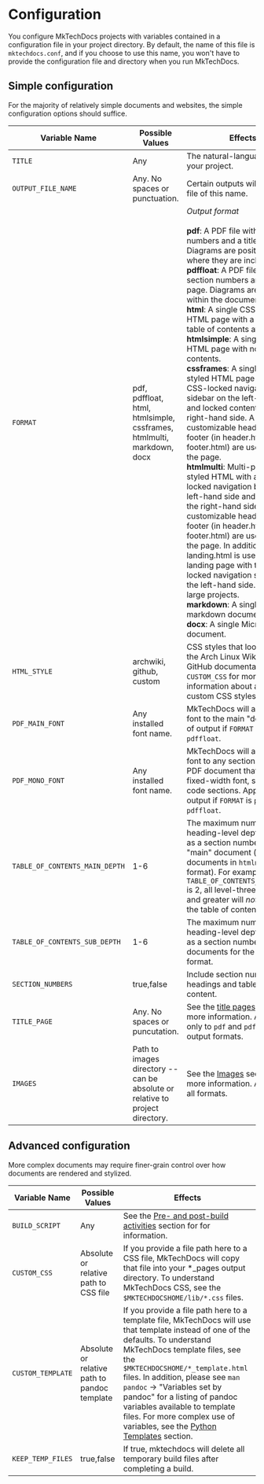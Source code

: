 # Configuration

You configure MkTechDocs projects with variables contained in a configuration file in your project directory. By default, the name of this file is `mktechdocs.conf`, and if you choose to use this name, you won't have to provide the configuration file and directory when you run MkTechDocs.

## Simple configuration

For the majority of relatively simple documents and websites, the simple configuration options should suffice.

|Variable Name   |Possible Values                 |Effects                                                  |
|----------------|--------------------------------|---------------------------------------------------------|
|`TITLE`         | Any                            |The natural-language title of your project.|
|`OUTPUT_FILE_NAME`|Any. No spaces or punctuation.|Certain outputs will produce a file of this name.|
|`FORMAT`        |pdf, pdffloat, html, htmlsimple, cssframes, htmlmulti, markdown, docx|_Output format_<br /><br />**pdf**: A PDF file with section numbers and a title page. Diagrams are positioned near where they are included.<br />**pdffloat**: A PDF file with section numbers and a title page. Diagrams are "floated" within the document.<br />**html**: A single CSS-styled HTML page with a hideable table of contents at the top.<br />**htmlsimple**: A single unstyled HTML page with no table of contents.<br />**cssframes**: A single CSS-styled HTML page with a CSS-locked navigation sidebar on the left-hand side and locked content on the right-hand side. A customizable header and footer (in header.html and footer.html) are used to frame the page.<br />**htmlmulti**: Multi-page CSS-styled HTML with a CSS-locked navigation bar on the left-hand side and content on the right-hand side. A customizable header and footer (in header.html and footer.html) are used to frame the page. In addition, landing.html is used as a landing page with the CSS-locked navigation sidebar on the left-hand side. Best for large projects.<br />**markdown**: A single markdown document.<br />**docx**: A single Microsoft Word document.|
|`HTML_STYLE`|archwiki, github, custom|CSS styles that loosely mimic the Arch Linux Wiki and GitHub documentation. See `CUSTOM_CSS` for more information about applying custom CSS styles.|
|`PDF_MAIN_FONT`|Any installed font name.|MkTechDocs will apply this font to the main "default" text of output if `FORMAT` is `pdf` or `pdffloat`.|
|`PDF_MONO_FONT`|Any installed font name.|MkTechDocs will apply this font to any sections of the PDF document that require a fixed-width font, such as code sections. Applies only to output if `FORMAT` is `pdf` or `pdffloat`.|
|`TABLE_OF_CONTENTS_MAIN_DEPTH`|1-6|The maximum number heading-level depth to count as a section number in the "main" document (not sub documents in `htmlmulti` format). For example, if `TABLE_OF_CONTENTS_MAIN_DEPTH` is 2, all level-three headings and greater will _not_ appear in the table of contents.|
|`TABLE_OF_CONTENTS_SUB_DEPTH`|1-6|The maximum number heading-level depth to count as a section number in sub documents for the `htmlmulti` format.|
|`SECTION_NUMBERS`|true,false|Include section numbers in headings and tables of content.|
|`TITLE_PAGE`|Any. No spaces or puncutation.|See the [title pages](title-pages.html#title-pages) section for more information. Applies only to `pdf` and `pdffloat` output formats.|
|`IMAGES`|Path to images directory -- can be absolute or relative to project directory.|See the [Images](the-basics.html#images) section for more information. Applies to all formats.|

## Advanced configuration

More complex documents may require finer-grain control over how documents are rendered and stylized.

|Variable Name   |Possible Values                 |Effects                                                  |
|----------------|--------------------------------|---------------------------------------------------------|
|`BUILD_SCRIPT`  |Any                             |See the [Pre- and post-build activities](building-your-document.html#pre--and-post-build-activities) section for for information.|
|`CUSTOM_CSS`|Absolute or relative path to CSS file|If you provide a file path here to a CSS file, MkTechDocs will copy that file into your \*\_pages output directory. To understand MkTechDocs CSS, see the `$MKTECHDOCSHOME/lib/*.css` files.|
|`CUSTOM_TEMPLATE`|Absolute or relative path to pandoc template|If you provide a file path here to a template file, MkTechDocs will use that template instead of one of the defaults. To understand MkTechDocs template files, see the `$MKTECHDOCSHOME/*_template.html` files. In addition, please see `man pandoc` -> "Variables set by pandoc" for a listing of pandoc variables available to template files. For more complex use of variables, see the [Python Templates](templates.html#python-templates) section.|
|`KEEP_TEMP_FILES`|true,false|If true, mktechdocs will delete all temporary build files after completing a build.|

